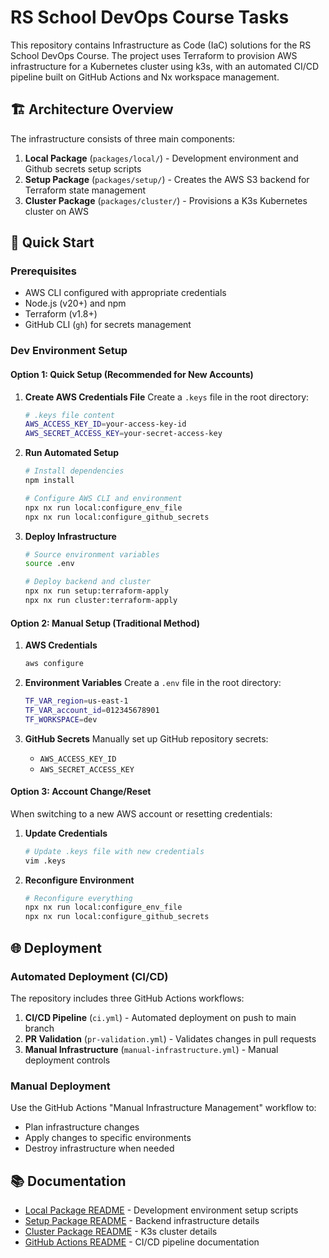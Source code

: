 # RS School DevOps Course Tasks

This repository contains Infrastructure as Code (IaC) solutions for the RS School DevOps Course. The project uses Terraform to provision AWS infrastructure for a Kubernetes cluster using k3s, with an automated CI/CD pipeline built on GitHub Actions and Nx workspace management.

## 🏗️ Architecture Overview

The infrastructure consists of three main components:

1. **Local Package** (`packages/local/`) - Development environment and Github secrets setup scripts
2. **Setup Package** (`packages/setup/`) - Creates the AWS S3 backend for Terraform state management
3. **Cluster Package** (`packages/cluster/`) - Provisions a K3s Kubernetes cluster on AWS

## 🚀 Quick Start

### Prerequisites

- AWS CLI configured with appropriate credentials
- Node.js (v20+) and npm
- Terraform (v1.8+)
- GitHub CLI (`gh`) for secrets management

### Dev Environment Setup

#### Option 1: Quick Setup (Recommended for New Accounts)

1. **Create AWS Credentials File**
   Create a `.keys` file in the root directory:
   ```bash
   # .keys file content
   AWS_ACCESS_KEY_ID=your-access-key-id
   AWS_SECRET_ACCESS_KEY=your-secret-access-key
   ```

2. **Run Automated Setup**
   ```bash
   # Install dependencies
   npm install
   
   # Configure AWS CLI and environment
   npx nx run local:configure_env_file
   npx nx run local:configure_github_secrets
   ```

3. **Deploy Infrastructure**
   ```bash
   # Source environment variables
   source .env
   
   # Deploy backend and cluster
   npx nx run setup:terraform-apply
   npx nx run cluster:terraform-apply
   ```

#### Option 2: Manual Setup (Traditional Method)

1. **AWS Credentials**
   ```bash
   aws configure
   ```

2. **Environment Variables**
   Create a `.env` file in the root directory:
   ```bash
   TF_VAR_region=us-east-1
   TF_VAR_account_id=012345678901
   TF_WORKSPACE=dev
   ```

3. **GitHub Secrets**
   Manually set up GitHub repository secrets:
   - `AWS_ACCESS_KEY_ID`
   - `AWS_SECRET_ACCESS_KEY`

#### Option 3: Account Change/Reset

When switching to a new AWS account or resetting credentials:

1. **Update Credentials**
   ```bash
   # Update .keys file with new credentials
   vim .keys
   ```

2. **Reconfigure Environment**
   ```bash
   # Reconfigure everything
   npx nx run local:configure_env_file
   npx nx run local:configure_github_secrets
   ```


## 🌐 Deployment

### Automated Deployment (CI/CD)

The repository includes three GitHub Actions workflows:

1. **CI/CD Pipeline** (`ci.yml`) - Automated deployment on push to main branch
2. **PR Validation** (`pr-validation.yml`) - Validates changes in pull requests
3. **Manual Infrastructure** (`manual-infrastructure.yml`) - Manual deployment controls

### Manual Deployment

Use the GitHub Actions "Manual Infrastructure Management" workflow to:

- Plan infrastructure changes
- Apply changes to specific environments
- Destroy infrastructure when needed

## 📚 Documentation

- [Local Package README](packages/local/README.md) - Development environment setup scripts
- [Setup Package README](packages/setup/README.md) - Backend infrastructure details
- [Cluster Package README](packages/cluster/README.md) - K3s cluster details
- [GitHub Actions README](.github/workflows/README.md) - CI/CD pipeline documentation
